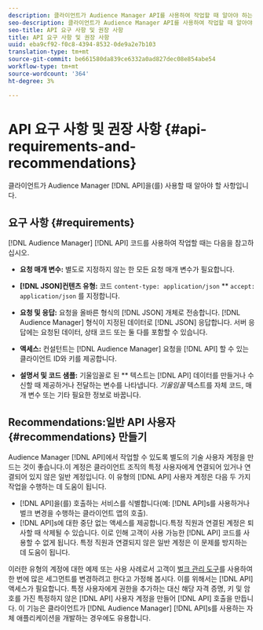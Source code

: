 ```yaml
---
description: 클라이언트가 Audience Manager API를 사용하여 작업할 때 알아야 하는 사항입니다.
seo-description: 클라이언트가 Audience Manager API를 사용하여 작업할 때 알아야 하는 사항입니다.
seo-title: API 요구 사항 및 권장 사항
title: API 요구 사항 및 권장 사항
uuid: eba9cf92-f0c8-4394-8532-0de9a2e7b103
translation-type: tm+mt
source-git-commit: be661580da839ce6332a0ad827dec08e854abe54
workflow-type: tm+mt
source-wordcount: '364'
ht-degree: 3%

---
```



# API 요구 사항 및 권장 사항 {#api-requirements-and-recommendations}

클라이언트가 Audience Manager [!DNL API]을(를) 사용할 때 알아야 할 사항입니다.

## 요구 사항 {#requirements}

[!DNL Audience Manager] [!DNL API] 코드를 사용하여 작업할 때는 다음을 참고하십시오.

* **요청 매개 변수:** 별도로 지정하지 않는 한 모든 요청 매개 변수가 필요합니다.
* **[!DNL JSON]컨텐츠 유형:** 코드 `content-type: application/json` ** `accept: application/json` 를 지정합니다.

* **요청 및 응답:** 요청을 올바른 형식의  [!DNL JSON] 개체로 전송합니다. [!DNL Audience Manager] 형식이 지정된 데이터로  [!DNL JSON] 응답합니다. 서버 응답에는 요청된 데이터, 상태 코드 또는 둘 다를 포함할 수 있습니다.

* **액세스:** 컨설턴트는  [!DNL Audience Manager] 요청을  [!DNL API] 할 수 있는 클라이언트 ID와 키를 제공합니다.

* **설명서 및 코드 샘플:** 기울임꼴로 된  ** 텍스트는  [!DNL API] 데이터를 만들거나 수신할 때 제공하거나 전달하는 변수를 나타냅니다. *기울임꼴* 텍스트를 자체 코드, 매개 변수 또는 기타 필요한 정보로 바꿉니다.

## Recommendations:일반 API 사용자 {#recommendations} 만들기

Audience Manager [!DNL API]에서 작업할 수 있도록 별도의 기술 사용자 계정을 만드는 것이 좋습니다.이 계정은 클라이언트 조직의 특정 사용자에게 연결되어 있거나 연결되어 있지 않은 일반 계정입니다. 이 유형의 [!DNL API] 사용자 계정은 다음 두 가지 작업을 수행하는 데 도움이 됩니다.

* [!DNL API]을(를) 호출하는 서비스를 식별합니다(예: [!DNL API]s를 사용하거나 벌크 변경을 수행하는 클라이언트 앱의 호출).
* [!DNL API]s에 대한 중단 없는 액세스를 제공합니다.특정 직원과 연결된 계정은 퇴사할 때 삭제될 수 있습니다. 이로 인해 고객이 사용 가능한 [!DNL API] 코드를 사용할 수 없게 됩니다. 특정 직원과 연결되지 않은 일반 계정은 이 문제를 방지하는 데 도움이 됩니다.

이러한 유형의 계정에 대한 예제 또는 사용 사례로서 고객이 [벌크 관리 도구](https://docs.adobe.com/content/help/en/audience-manager/user-guide/reference/bult-management-tools/bulk-management-intro.html)를 사용하여 한 번에 많은 세그먼트를 변경하려고 한다고 가정해 봅시다. 이를 위해서는 [!DNL API] 액세스가 필요합니다. 특정 사용자에게 권한을 추가하는 대신 해당 자격 증명, 키 및 암호를 가진 특정하지 않은 [!DNL API] 사용자 계정을 만들어 [!DNL API] 호출을 만듭니다. 이 기능은 클라이언트가 [!DNL Audience Manager] [!DNL API]s를 사용하는 자체 애플리케이션을 개발하는 경우에도 유용합니다.
